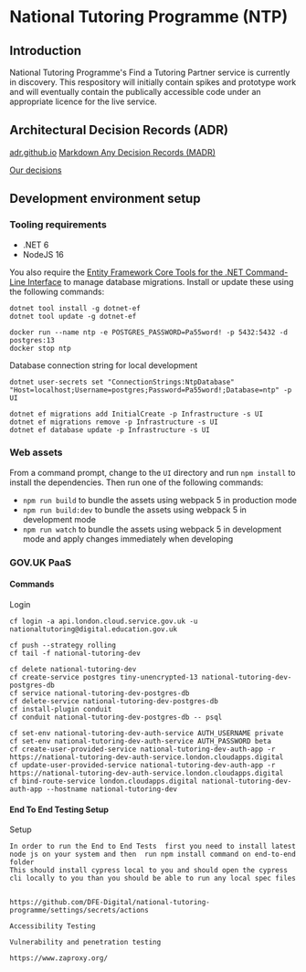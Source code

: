 # National Tutoring Programme (NTP)

## Introduction

National Tutoring Programme's Find a Tutoring Partner service is currently in discovery. This respository will initially contain spikes and prototype work and will eventually contain the publically accessible code under an appropriate licence for the live service.

## Architectural Decision Records (ADR)

[adr.github.io](https://adr.github.io/)
[Markdown Any Decision Records (MADR)](https://adr.github.io/madr/)

[Our decisions](docs/decisions)

## Development environment setup

### Tooling requirements

* .NET 6
* NodeJS 16

You also require the [Entity Framework Core Tools for the .NET Command-Line Interface](https://www.nuget.org/packages/dotnet-ef/) to manage database migrations. Install or update these using the following commands:

```
dotnet tool install -g dotnet-ef
dotnet tool update -g dotnet-ef
```

```
docker run --name ntp -e POSTGRES_PASSWORD=Pa55word! -p 5432:5432 -d postgres:13
docker stop ntp
```

Database connection string for local development
```
dotnet user-secrets set "ConnectionStrings:NtpDatabase" "Host=localhost;Username=postgres;Password=Pa55word!;Database=ntp" -p UI
```

```
dotnet ef migrations add InitialCreate -p Infrastructure -s UI
dotnet ef migrations remove -p Infrastructure -s UI
dotnet ef database update -p Infrastructure -s UI
```

### Web assets

From a command prompt, change to the `UI` directory and run `npm install` to install the dependencies. Then run one of the following commands:

* `npm run build` to bundle the assets using webpack 5 in production mode
* `npm run build:dev` to bundle the assets using webpack 5 in development mode
* `npm run watch` to bundle the assets using webpack 5 in development mode and apply changes immediately when developing

### GOV.UK PaaS

#### Commands

Login
```
cf login -a api.london.cloud.service.gov.uk -u nationaltutoring@digital.education.gov.uk
```

```
cf push --strategy rolling
cf tail -f national-tutoring-dev

cf delete national-tutoring-dev
cf create-service postgres tiny-unencrypted-13 national-tutoring-dev-postgres-db
cf service national-tutoring-dev-postgres-db
cf delete-service national-tutoring-dev-postgres-db
cf install-plugin conduit
cf conduit national-tutoring-dev-postgres-db -- psql

cf set-env national-tutoring-dev-auth-service AUTH_USERNAME private
cf set-env national-tutoring-dev-auth-service AUTH_PASSWORD beta
cf create-user-provided-service national-tutoring-dev-auth-app -r https://national-tutoring-dev-auth-service.london.cloudapps.digital
cf update-user-provided-service national-tutoring-dev-auth-app -r https://national-tutoring-dev-auth-service.london.cloudapps.digital
cf bind-route-service london.cloudapps.digital national-tutoring-dev-auth-app --hostname national-tutoring-dev

```

#### End To End Testing Setup

Setup
```
In order to run the End to End Tests  first you need to install latest node js on your system and then  run npm install command on end-to-end folder
This should install cypress local to you and should open the cypress cli locally to you than you should be able to run any local spec files 


https://github.com/DFE-Digital/national-tutoring-programme/settings/secrets/actions

Accessibility Testing

Vulnerability and penetration testing

https://www.zaproxy.org/
